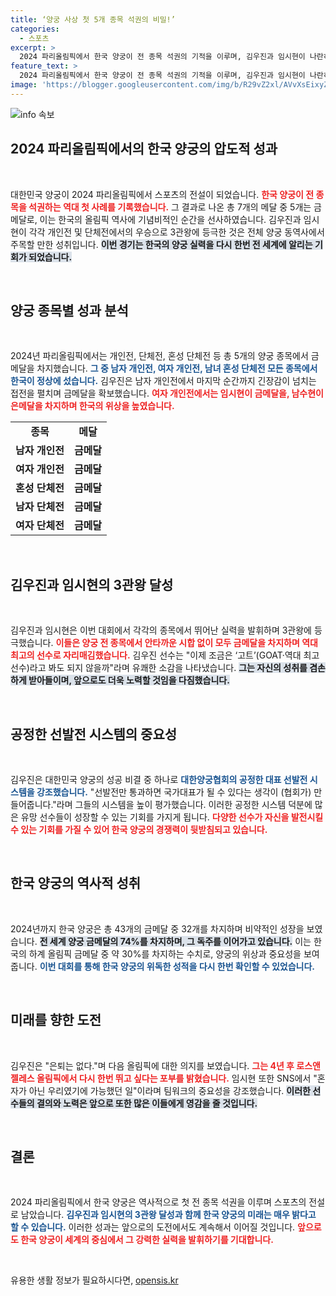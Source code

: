 ```yaml
---
title: ‘양궁 사상 첫 5개 종목 석권의 비밀!’
categories:
  - 스포츠
excerpt: >
  2024 파리올림픽에서 한국 양궁이 전 종목 석권의 기적을 이루며, 김우진과 임시현이 나란히 3관왕에 오르는 경이로운 성과를 거두었다. 양궁 금메달은 총 43개 중 32개, 한국 하계 올림픽 금메달의 30%가 양궁에서 나왔다! 클릭해 이 놀라운 역사를 확인해 보세요!
feature_text: >
  2024 파리올림픽에서 한국 양궁이 전 종목 석권의 기적을 이루며, 김우진과 임시현이 나란히 3관왕에 오르는 경이로운 성과를 거두었다. 양궁 금메달은 총 43개 중 32개, 한국 하계 올림픽 금메달의 30%가 양궁에서 나왔다! 클릭해 이 놀라운 역사를 확인해 보세요!
image: 'https://blogger.googleusercontent.com/img/b/R29vZ2xl/AVvXsEixyZcFfHzMRdzZMjFBmAUKJYCLCGyLL1o632UiGVXcaFdKo_bkvkuCioo0uUKlGfBVcT3P84aROyZIXSBEx3Aw5nCQ3pTgDom1WDC4m8eifvWiAmWEEVb4x6G_l8C0QH225ldMjyaFvpxGEBGNO37VmDTDMHGhJPq73UglMfDca1-0aw/s1600/blogspot.png'
---
```


<p><img src="https://blogger.googleusercontent.com/img/b/R29vZ2xl/AVvXsEixyZcFfHzMRdzZMjFBmAUKJYCLCGyLL1o632UiGVXcaFdKo_bkvkuCioo0uUKlGfBVcT3P84aROyZIXSBEx3Aw5nCQ3pTgDom1WDC4m8eifvWiAmWEEVb4x6G_l8C0QH225ldMjyaFvpxGEBGNO37VmDTDMHGhJPq73UglMfDca1-0aw/s1600/blogspot.png" alt="info 속보" /></p>

<h2 data-ke-size="size26">2024 파리올림픽에서의 한국 양궁의 압도적 성과</h2>

<p data-ke-size="size16">&nbsp;</p>

<p>대한민국 양궁이 2024 파리올림픽에서 스포츠의 전설이 되었습니다. <b><span style="color: #ee2323;">한국 양궁이 전 종목을 석권하는 역대 첫 사례를 기록했습니다.</span></b> 그 결과로 나온 총 7개의 메달 중 5개는 금메달로, 이는 한국의 올림픽 역사에 기념비적인 순간을 선사하였습니다. 김우진과 임시현이 각각 개인전 및 단체전에서의 우승으로 3관왕에 등극한 것은 전체 양궁 동역사에서 주목할 만한 성취입니다. <b><span style="background-color: #21538527;">이번 경기는 한국의 양궁 실력을 다시 한번 전 세계에 알리는 기회가 되었습니다.</span></b> </p>

<p data-ke-size="size16">&nbsp;</p>

<h2 data-ke-size="size26">양궁 종목별 성과 분석</h2>

<p data-ke-size="size16">&nbsp;</p>

<p>2024년 파리올림픽에서는 개인전, 단체전, 혼성 단체전 등 총 5개의 양궁 종목에서 금메달을 차지했습니다. <b><span style="color: #1a5490;">그 중 남자 개인전, 여자 개인전, 남녀 혼성 단체전 모든 종목에서 한국이 정상에 섰습니다.</span></b> 김우진은 남자 개인전에서 마지막 순간까지 긴장감이 넘치는 접전을 펼치며 금메달을 확보했습니다. <b><span style="color: #ee2323;">여자 개인전에서는 임시현이 금메달을, 남수현이 은메달을 차지하며 한국의 위상을 높였습니다.</span></b> </p>

<table>
<tbody>
<tr>
<td style="text-align: center; height: 17px;"><b>종목</b></td>
<td style="text-align: center; height: 17px;"><b>메달</b></td>
</tr>
<tr>
<td style="text-align: center; height: 17px;"><b>남자 개인전</b></td>
<td style="text-align: center; height: 17px;"><b>금메달</b></td>
</tr>
<tr>
<td style="text-align: center; height: 17px;"><b>여자 개인전</b></td>
<td style="text-align: center; height: 17px;"><b>금메달</b></td>
</tr>
<tr>
<td style="text-align: center; height: 17px;"><b>혼성 단체전</b></td>
<td style="text-align: center; height: 17px;"><b>금메달</b></td>
</tr>
<tr>
<td style="text-align: center; height: 17px;"><b>남자 단체전</b></td>
<td style="text-align: center; height: 17px;"><b>금메달</b></td>
</tr>
<tr>
<td style="text-align: center; height: 17px;"><b>여자 단체전</b></td>
<td style="text-align: center; height: 17px;"><b>금메달</b></td>
</tr>
</tbody>
</table>

<p data-ke-size="size16">&nbsp;</p>

<h2 data-ke-size="size26">김우진과 임시현의 3관왕 달성</h2>

<p data-ke-size="size16">&nbsp;</p>

<p>김우진과 임시현은 이번 대회에서 각각의 종목에서 뛰어난 실력을 발휘하며 3관왕에 등극했습니다. <b><span style="color: #ee2323;">이들은 양궁 전 종목에서 안타까운 시합 없이 모두 금메달을 차지하며 역대 최고의 선수로 자리매김했습니다.</span></b> 김우진 선수는 "이제 조금은 ‘고트’(GOAT·역대 최고 선수)라고 봐도 되지 않을까"라며 유쾌한 소감을 나타냈습니다. <b><span style="background-color: #21538527;">그는 자신의 성취를 겸손하게 받아들이며, 앞으로도 더욱 노력할 것임을 다짐했습니다.</span></b> </p>

<p data-ke-size="size16">&nbsp;</p>

<h2 data-ke-size="size26">공정한 선발전 시스템의 중요성</h2>

<p data-ke-size="size16">&nbsp;</p>

<p>김우진은 대한민국 양궁의 성공 비결 중 하나로 <b><span style="color: #1a5490;">대한양궁협회의 공정한 대표 선발전 시스템을 강조했습니다.</span></b> "선발전만 통과하면 국가대표가 될 수 있다는 생각이 (협회가) 만들어줍니다."라며 그들의 시스템을 높이 평가했습니다. 이러한 공정한 시스템 덕분에 많은 유망 선수들이 성장할 수 있는 기회를 가지게 됩니다. <b><span style="color: #ee2323;">다양한 선수가 자신을 발전시킬 수 있는 기회를 가질 수 있어 한국 양궁의 경쟁력이 뒷받침되고 있습니다.</span></b></p>

<p data-ke-size="size16">&nbsp;</p>

<h2 data-ke-size="size26">한국 양궁의 역사적 성취</h2>

<p data-ke-size="size16">&nbsp;</p>

<p>2024년까지 한국 양궁은 총 43개의 금메달 중 32개를 차지하며 비약적인 성장을 보였습니다. <b><span style="background-color: #21538527;">전 세계 양궁 금메달의 74%를 차지하며, 그 독주를 이어가고 있습니다.</span></b> 이는 한국의 하계 올림픽 금메달 중 약 30%를 차지하는 수치로, 양궁의 위상과 중요성을 보여줍니다. <b><span style="color: #1a5490;">이번 대회를 통해 한국 양궁의 위독한 성적을 다시 한번 확인할 수 있었습니다.</span></b> </p>

<p data-ke-size="size16">&nbsp;</p>

<h2 data-ke-size="size26">미래를 향한 도전</h2>

<p data-ke-size="size16">&nbsp;</p>

<p>김우진은 "은퇴는 없다."며 다음 올림픽에 대한 의지를 보였습니다. <b><span style="color: #ee2323;">그는 4년 후 로스앤젤레스 올림픽에서 다시 한번 뛰고 싶다는 포부를 밝혔습니다.</span></b> 임시현 또한 SNS에서 "혼자가 아닌 우리였기에 가능했던 일"이라며 팀워크의 중요성을 강조했습니다. <b><span style="background-color: #21538527;">이러한 선수들의 결의와 노력은 앞으로 또한 많은 이들에게 영감을 줄 것입니다.</span></b> </p>

<p data-ke-size="size16">&nbsp;</p>

<h2 data-ke-size="size26">결론</h2>

<p data-ke-size="size16">&nbsp;</p>

<p>2024 파리올림픽에서 한국 양궁은 역사적으로 첫 전 종목 석권을 이루며 스포츠의 전설로 남았습니다. <b><span style="color: #1a5490;">김우진과 임시현의 3관왕 달성과 함께 한국 양궁의 미래는 매우 밝다고 할 수 있습니다.</span></b> 이러한 성과는 앞으로의 도전에서도 계속해서 이어질 것입니다. <b><span style="color: #ee2323;">앞으로도 한국 양궁이 세계의 중심에서 그 강력한 실력을 발휘하기를 기대합니다.</span></b> </p>

<p data-ke-size="size16">&nbsp;</p>
유용한 생활 정보가 필요하시다면, <a href="https://opensis.kr" rel="dofollow">opensis.kr</a>


